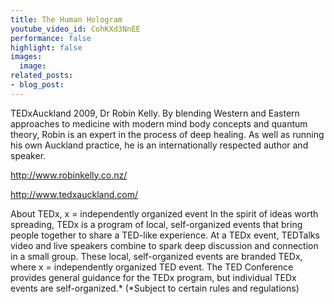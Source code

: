 ```yaml
---
title: The Human Hologram
youtube_video_id: CohKXd3NnEE
performance: false
highlight: false
images:
  image: 
related_posts:
- blog_post: 
---
```


TEDxAuckland 2009, Dr Robin Kelly. 
By blending Western and Eastern approaches to medicine with modern mind body concepts and quantum theory, Robin is an expert in the process of deep healing. As well as running his own Auckland practice, he is an internationally
respected author and speaker.

http://www.robinkelly.co.nz/

http://www.tedxauckland.com/

About TEDx, x = independently organized event
In the spirit of ideas worth spreading, TEDx is a program of local, self-organized events that bring people together to share a TED-like experience. At a TEDx event, TEDTalks video and live speakers combine to spark deep discussion and connection in a small group. These local, self-organized events are branded TEDx, where x = independently organized TED event. The TED Conference provides general guidance for the TEDx program, but individual TEDx events are self-organized.* (*Subject to certain rules and regulations)
